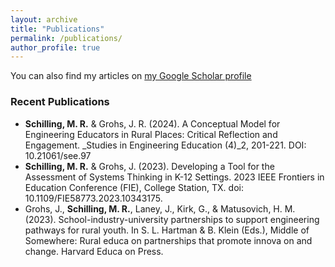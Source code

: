 ```yaml
---
layout: archive
title: "Publications"
permalink: /publications/
author_profile: true
---
```


You can also find my articles on [my Google Scholar profile](https://scholar.google.com/citations?user=3fvqH5sAAAAJ&hl=en&oi=ao&inst=13410158990364976897)

### Recent Publications
* **Schilling, M. R.** & Grohs, J. R. (2024). A Conceptual Model for Engineering Educators in Rural Places: Critical Reflection and Engagement. _Studies in Engineering Education (4)_2, 201-221. DOI: 10.21061/see.97
* **Schilling, M. R.** & Grohs, J. (2023). Developing a Tool for the Assessment of Systems Thinking in K-12 Settings. 2023 IEEE Frontiers in Education Conference (FIE), College Station, TX. doi: 10.1109/FIE58773.2023.10343175.
* Grohs, J., **Schilling, M. R.**, Laney, J., Kirk, G., & Matusovich, H. M. (2023). School-industry-university partnerships to support engineering pathways for rural youth. In S. L. Hartman & B. Klein (Eds.), Middle of Somewhere: Rural educa on partnerships that promote innova on and change. Harvard Educa on Press. 

